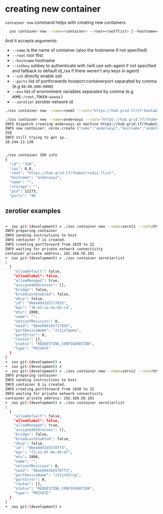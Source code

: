 # creating new container

`container new` command helps with creating new containers 

```bash
  zos container new --name=<container> --root=<rootflist> [--hostname=<hostname>] [--sshkey=<sshkey>] [--privileged] [--ssh] 
```
And it accepts arguments:
- `--name` is the name of container (also the hostname if not specified)
- `--root` root flist
- `--hostname` hostname
- `--sshkey` sshkey to authenticate with (will use ssh-agent if not specified and fallback to default id_rsa if there weren't any keys in agent)
- `--ssh` directly enable ssh
- `--ports` list of portforwards hostport:containerport separated by comma (e.g `80:80,600:6000`)
- `--env` list of environment variables separated by comma (e.g `HOME:/root,TOKEN:aaaaa` )
- `--zerotier` zerotier network id

```bash
./zos container new --name=reem2 --root="https://hub.grid.tf/tf-bootable/ubuntu:lts.flist" 
```
```bash
./zos container new --name=anderwxyz --root="https://hub.grid.tf/thabet/redis.flist" --ports="9001:11000"
INFO dispatch creating anderwxyz on machine https://hub.grid.tf/thabet/redis.flist false
INFO new container: corex.create {"name":"anderwxyz","hostname":"anderwxyz","root":"https://hub.grid.tf/thabet/redis.flist","privileged":false,"port":{"9001":11000},"nics":[{"type":"default"},{"type":"zerotier","id":"9bee8941b5717835"}],"config":{"/root/.ssh/authorized_keys":"ssh-rsa AAAAB3NzaC1yc2EAAAADAQABAAABAQCeq1MFCQOv3OCLO1HxdQl8V0CxAwt5AzdsNOL91wmHiG9ocgnq2yipv7qz+uCS0AdyOSzB9umyLcOZl2apnuyzSOd+2k6Cj9ipkgVx4nx4q5W1xt4MWIwKPfbfBA9gDMVpaGYpT6ZEv2ykFPnjG0obXzIjAaOsRthawuEF8bPZku1yi83SDtpU7I0pLOl3oifuwPpXTAVkK6GabSfbCJQWBDSYXXM20eRcAhIMmt79zo78FNItHmWpfPxPTWlYW02f7vVxTN/LUeRFoaNXXY+cuPxmcmXp912kW0vhK9IvWXqGAEuSycUOwync/yj+8f7dRU7upFGqd6bXUh67iMl7 ahmed@ahmedheaven\n"}}
350
INFO still trying to get ip..
10.244.13.130


./zos container 350 info
{
  "id": "350",
  "cpu": 0.0,
  "root": "https://hub.grid.tf/thabet/redis.flist",
  "hostname": "anderwxyz",
  "name": "",
  "storage": "",
  "pid": 12273,
  "ports": "90

```


## zerotier examples

```bash

➜  zos git:(development) ✗ ./zos container new --name=zero11 --root=https://hub.grid.tf/tf-official-apps/threefoldtech-0-db-release-1.0.0.flist --hostname=zero11
INFO preparing container
INFO sending instructions to host
INFO container 7 is created.
INFO creating portforward from 1029 to 22
INFO waiting for private network connectivity
container private address: 192.168.56.101
➜  zos git:(development) ✗ ./zos container zerotierlist
[
  {
    "allowDefault": false,
    "allowGlobal": false,
    "allowManaged": true,
    "assignedAddresses": [],
    "bridge": false,
    "broadcastEnabled": false,
    "dhcp": false,
    "id": "9bee8941b5717835",
    "mac": "36:e3:ce:4a:bb:c4",
    "mtu": 2800,
    "name": "",
    "netconfRevision": 0,
    "nwid": "9bee8941b5717835",
    "portDeviceName": "zt3jn7qoma",
    "portError": 0,
    "routes": [],
    "status": "REQUESTING_CONFIGURATION",
    "type": "PRIVATE"
  }
]
➜  zos git:(development) ✗ 
➜  zos git:(development) ✗                             
➜  zos git:(development) ✗ ./zos container new --name=zero12 --root=https://hub.grid.tf/tf-official-apps/threefoldtech-0-db-release-1.0.0.flist --hostname=zero12 --zerotier=9bee8941b55787f3
INFO preparing container
INFO sending instructions to host
INFO container 8 is created.
INFO creating portforward from 1030 to 22
INFO waiting for private network connectivity
container private address: 192.168.56.101
➜  zos git:(development) ✗ ./zos container zerotierlist
[
  {
    "allowDefault": false,
    "allowGlobal": false,
    "allowManaged": true,
    "assignedAddresses": [],
    "bridge": false,
    "broadcastEnabled": false,
    "dhcp": false,
    "id": "9bee8941b55787f3",
    "mac": "f2:e1:0f:0e:99:d7",
    "mtu": 2800,
    "name": "",
    "netconfRevision": 0,
    "nwid": "9bee8941b55787f3",
    "portDeviceName": "zt3jn55rsg",
    "portError": 0,
    "routes": [],
    "status": "REQUESTING_CONFIGURATION",
    "type": "PRIVATE"
  }
]
➜  zos git:(development) ✗ 
```